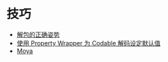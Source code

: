 # 技巧

- [解包的正确姿势](https://juejin.cn/post/6931154052776460302)
- [使用 Property Wrapper 为 Codable 解码设定默认值](https://onevcat.com/2020/11/codable-default/#default-property-wrapper-%E7%9A%84%E8%AE%BE%E8%AE%A1)
- [Moya](https://insectqy.github.io/2019/02/13/yong-rxswift-wei-controller-shou-shen-1-you-ya-de-shi-yong-wang-luo-qing-qiu-moya-shu-ju-huan-cun-cache/)